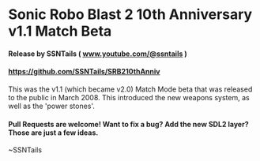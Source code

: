 # Sonic Robo Blast 2 10th Anniversary v1.1 Match Beta
#### Release by SSNTails ( www.youtube.com/@ssntails )
#### https://github.com/SSNTails/SRB210thAnniv

This was the v1.1 (which became v2.0) Match Mode beta that was released to the public in March 2008. This introduced the new weapons system, as well as the 'power stones'.

#### Pull Requests are welcome! Want to fix a bug? Add the new SDL2 layer? Those are just a few ideas.


~SSNTails
